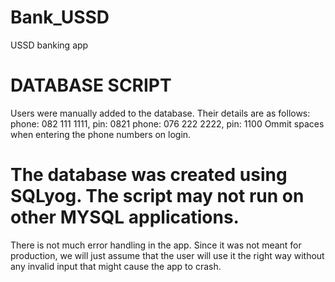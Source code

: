 # Bank_USSD
USSD banking app


DATABASE SCRIPT
==================
Users were manually added to the database. Their details are as follows:
 phone: 082 111 1111, pin: 0821
 phone: 076 222 2222, pin: 1100
 Ommit spaces when entering the phone numbers on login.
 
 The database was created using SQLyog. The script may not run on other MYSQL applications.
 =================================================================================================================================
 
 There is not much error handling in the app. Since it was not meant for production, we will just assume that the user will use it
 the right way without any invalid input that might cause the app to crash.
 
